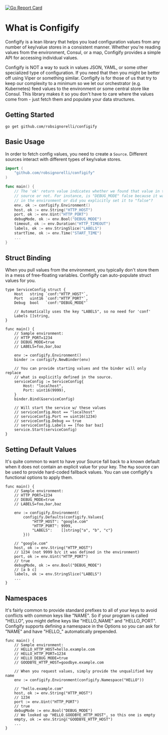 [![Go Report Card](https://goreportcard.com/badge/github.com/robsignorelli/configify)](https://goreportcard.com/report/github.com/robsignorelli/configify)

# What is Configify

Configify is a lean library that helps you load configuration values from
any number of key/value stores in a consistent manner. Whether you're 
reading values from the environment, Consul, or a map, Configify provides
a simple API for accessing individual values.

Configify is NOT a way to suck in values JSON, YAML, or some other specialized
type of configuration. If you need that then you might be better off using Viper
or something similar. Configify is for those of us that try to keep our complexity
to a minimum so we let our orchestrator (e.g. Kubernetes) feed values to the environment
or some central store like Consul. This library makes it so you don't have to care
where the values come from - just fetch them and populate your data structures.

## Getting Started

```
go get github.com/robsignorelli/configify
```

## Basic Usage

In order to fetch config values, you need to create a `Source`. Different
sources interact with different types of key/value stores. 

```go
import (
	"github.com/robsignorelli/configify"
)

func main() {
	// The 'ok' return value indicates whether we found that value in the
	// source or not. For instance, is "DEBUG_MODE" false because it wasn't
	// in the environment or did you explicitly set it to "false"?
	env, ok := configify.Environment()
	host, ok := env.String("HTTP_HOST")
	port, ok := env.Uint("HTTP_PORT")
	debugMode, ok := env.Bool("DEBUG_MODE")
	timeout, ok := env.Duration("HTTP_TIMEOUT")
	labels, ok := env.StringSlice("LABELS")
	startTime, ok := env.Time("START_TIME")
	...	
}
```

## Struct Binding

When you pull values from the environment, you typically don't store them in a mess
of free-floating variables. Configify can auto-populate struct values for you.

```
type ServiceConfig struct {
	Host   string `conf:"HTTP_HOST"`,
	Port   uint16 `conf:"HTTP_PORT"`,
	Debug  bool   `conf:"DEBUG_MODE"`

	// Automatically uses the key "LABELS", so no need for 'conf' 
	Labels []string,
}

func main() {
	// Sample environment:
	// HTTP_PORT=1234
	// DEBUG_MODE=true
	// LABELS=foo,bar,baz

	env := configify.Environment()
	binder := configify.NewBinder(env)

	// You can provide starting values and the binder will only replace
	// what is explicitly defined in the source.
	serviceConfig := ServiceConfig{
		Host: "localhost",
		Port: uint16(9999),
	}
	binder.Bind(&serviceConfig)
	
	// Will start the service w/ these values
	// serviceConfig.Host == "localhost"
	// serviceConfig.Port == uint16(1234)
	// serviceConfig.Debug == true
	// serviceConfig.Labels == [foo bar baz]
	service.Start(serviceConfig)
}
```

## Setting Default Values
 
It's quite common to want to have your Source fall back to a known
default when it does not contain an explicit value for your key. The `Map`
source can be used to provide hard-coded fallback values. You can use configify's
functional options to apply them.

```
func main() {
	// Sample environment:
	// HTTP_PORT=1234
	// DEBUG_MODE=true
	// LABELS=foo,bar,baz

	env := configify.Environment(
		configify.Defaults(configify.Values{
        	"HTTP_HOST": "google.com"
			"HTTP_PORT": 9999,
			"LABELS":    []string{"a", "b", "c"}
		}))

	// "google.com" 
	host, ok := env.String("HTTP_HOST")
	// 1234 (not 9999 b/c it was defined in the environment)
	port, ok := env.Uint("HTTP_PORT")
	// true
	debugMode, ok := env.Bool("DEBUG_MODE")
	// [a b c]
	labels, ok := env.StringSlice("LABELS")
	...	
}
```

## Namespaces

It's fairly common to provide standard prefixes to all of your keys to avoid conflicts
with common keys like "NAME". So if your program is called "HELLO", you might define
keys like "HELLO_NAME" and "HELLO_PORT". Configify supports defining a namespace in the
Options so you can ask for "NAME" and have "HELLO_" automatically prepended.

```
func main() {
	// Sample environment:
	// HELLO_HTTP_HOST=hello.example.com
	// HELLO_HTTP_PORT=1234
	// HELLO_DEBUG_MODE=true
	// GOODBYE_HTTP_HOST=goodbye.example.com

	// When you request values, simply provide the unqualified key name
	env := configify.Environment(configify.Namespace("HELLO"))

	// "hello.example.com"
	host, ok := env.String("HTTP_HOST")
	// 1234
	port := env.Uint("HTTP_PORT")
	// true
	debugMode := env.Bool("DEBUG_MODE")
	// We looked up "HELLO_GOODBYE_HTTP_HOST", so this one is empty
	empty, ok := env.String("GOODBYE_HTTP_HOST")
	...	
}
``` 